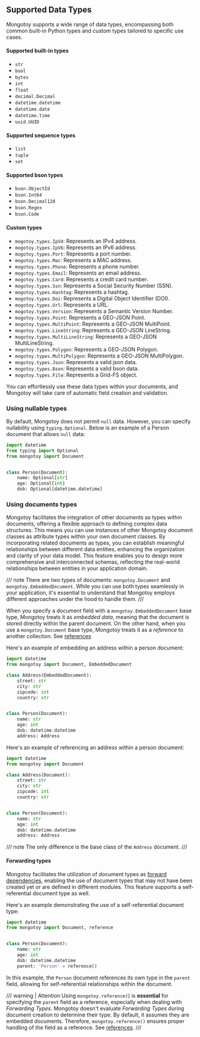 <style>
    .md-typeset h1{
        display: none;
    }
    .md-sidebar--primary {
        width: 8rem;
    }
</style>

## Supported Data Types

Mongotoy supports a wide range of data types, encompassing both common built-in Python types and custom types 
tailored to specific use cases. 

#### Supported built-in types

- `str`
- `bool`
- `bytes`
- `int`
- `float`
- `decimal.Decimal`
- `datetime.datetime`
- `datetime.date`
- `datetime.time`
- `uuid.UUID`

#### Supported sequence types

- `list`
- `tuple`
- `set`

#### Supported bson types

- `bson.ObjectId`
- `bson.Int64`
- `bson.Decimal128`
- `bson.Regex`
- `bson.Code`

#### Custom types

- `mogotoy.types.IpV4`: Represents an IPv4 address.
- `mogotoy.types.IpV6`: Represents an IPv6 address.
- `mogotoy.types.Port`: Represents a port number.
- `mogotoy.types.Mac`: Represents a MAC address.
- `mogotoy.types.Phone`: Represents a phone number.
- `mogotoy.types.Email`: Represents an email address.
- `mogotoy.types.Card`: Represents a credit card number.
- `mogotoy.types.Ssn`: Represents a Social Security Number (SSN).
- `mogotoy.types.Hashtag`: Represents a hashtag.
- `mogotoy.types.Doi`: Represents a Digital Object Identifier (DOI).
- `mogotoy.types.Url`: Represents a URL.
- `mogotoy.types.Version`: Represents a Semantic Version Number.
- `mogotoy.types.Point`: Represents a GEO-JSON Point.
- `mogotoy.types.MultiPoint`: Represents a GEO-JSON MultiPoint.
- `mogotoy.types.LineString`: Represents a GEO-JSON LineString.
- `mogotoy.types.MultiLineString`: Represents a GEO-JSON MultiLineString.
- `mogotoy.types.Polygon`: Represents a GEO-JSON Polygon.
- `mogotoy.types.MultiPolygon`: Represents a GEO-JSON MultiPolygon.
- `mogotoy.types.Json`: Represents a valid json data.
- `mogotoy.types.Bson`: Represents a valid bson data.
- `mogotoy.types.File`: Represents a Grid-FS object.

You can effortlessly use these data types within your documents, and Mongotoy will take care of automatic field creation
and validation.

### Using nullable types
By default, Mongotoy does not permit `null` data. However, you can specify nullability using `typing.Optional`. 
Below is an example of a Person document that allows `null` data:

````python
import datetime
from typing import Optional
from mongotoy import Document


class Person(Document):
    name: Optional[str]
    age: Optional[int]
    dob: Optional[datetime.datetime]
````

### Using documents types

Mongotoy facilitates the integration of other documents as types within documents, offering a flexible approach 
to defining complex data structures. This means you can use instances of other Mongotoy document classes as 
attribute types within your own document classes. By incorporating related documents as types, you can establish 
meaningful relationships between different data entities, enhancing the organization and clarity of your data model. 
This feature enables you to design more comprehensive and interconnected schemas, reflecting the real-world 
relationships between entities in your application domain.

/// note
There are two types of documents: `mongotoy.Document` and `mongotoy.EmbeddedDocument`. 
While you can use both types seamlessly in your application, it's essential to understand that Mongotoy employs 
different approaches under the hood to handle them.
///

When you specify a document field with a `mongotoy.EmbeddedDocument` base type, Mongotoy treats it as _embedded data_, 
meaning that the document is stored directly within the parent document. On the other hand, when you
use a `mongotoy.Document` base type, Mongotoy treats it as a _reference_ to another collection.
See [references](/gurcuff91/mongotoy/docs/references)

Here's an example of embedding an address within a person document:

````python
import datetime
from mongotoy import Document, EmbeddedDocument

class Address(EmbeddedDocument):
    street: str
    city: str
    zipcode: int
    country: str


class Person(Document):
    name: str
    age: int
    dob: datetime.datetime
    address: Address
````

Here's an example of referencing an address within a person document:

````python
import datetime
from mongotoy import Document

class Address(Document):
    street: str
    city: str
    zipcode: int
    country: str


class Person(Document):
    name: str
    age: int
    dob: datetime.datetime
    address: Address
````

/// note
The only difference is the base class of the `Address` document.
///

#### Forwarding types

Mongotoy facilitates the utilization of document types as [forward dependencies](https://peps.python.org/pep-0563/#forward-references), 
enabling the use of document types that may not have been created yet or are defined in different modules.
This feature supports a self-referential document type as well.

Here's an example demonstrating the use of a self-referential document type:

````python
import datetime
from mongotoy import Document, reference


class Person(Document):
    name: str
    age: int
    dob: datetime.datetime
    parent: 'Person' = reference()
````

In this example, the `Person` document references its own type in the `parent` field, allowing for self-referential 
relationships within the document.

/// warning | Attention
Using `mongotoy.reference(`) is **essential** for specifying the `parent` field as a reference, especially when dealing 
with _Forwarding Types_. Mongotoy doesn't evaluate _Forwarding Types_ during document creation to determine their type. 
By default, it assumes they are embedded documents. Therefore, `mongotoy.reference()` ensures proper handling of the 
field as a reference. See [references](/gurcuff91/mongotoy/docs/references).
///